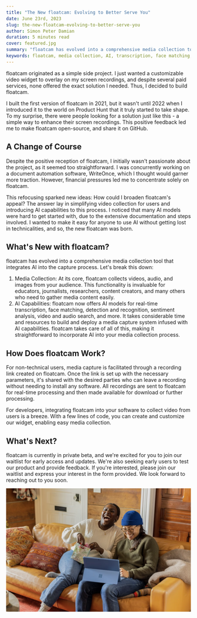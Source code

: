 ```yaml
---
title: "The New floatcam: Evolving to Better Serve You"
date: June 23rd, 2023
slug: the-new-floatcam-evolving-to-better-serve-you
author: Simon Peter Damian
duration: 5 minutes read
cover: featured.jpg
summary: "floatcam has evolved into a comprehensive media collection tool that integrates AI into the capture process."
keywords: floatcam, media collection, AI, transcription, face matching, detection and recognition, sentiment analysis, video and audio search
---
```


floatcam originated as a simple side project. I just wanted a customizable video widget to overlay on my screen recordings, and despite several paid services, none offered the exact solution I needed. Thus, I decided to build floatcam.

I built the first version of floatcam in 2021, but it wasn't until 2022 when I introduced it to the world on Product Hunt that it truly started to take shape. To my surprise, there were people looking for a solution just like this - a simple way to enhance their screen recordings. This positive feedback led me to make floatcam open-source, and share it on GitHub.

## A Change of Course

Despite the positive reception of floatcam, I initially wasn't passionate about the project, as it seemed too straightforward. I was concurrently working on a document automation software, WriteOnce, which I thought would garner more traction. However, financial pressures led me to concentrate solely on floatcam.

This refocusing sparked new ideas: How could I broaden floatcam's appeal? The answer lay in simplifying video collection for users and introducing AI capabilities to this process. I noticed that many AI models were hard to get started with, due to the extensive documentation and steps involved. I wanted to make it easy for anyone to use AI without getting lost in technicalities, and so, the new floatcam was born.

## What's New with floatcam?

floatcam has evolved into a comprehensive media collection tool that integrates AI into the capture process. Let's break this down:

1. Media Collection: At its core, floatcam collects videos, audio, and images from your audience. This functionality is invaluable for educators, journalists, researchers, content creators, and many others who need to gather media content easily.
2. AI Capabilities: floatcam now offers AI models for real-time transcription, face matching, detection and recognition, sentiment analysis, video and audio search, and more. It takes considerable time and resources to build and deploy a media capture system infused with AI capabilities. floatcam takes care of all of this, making it straightforward to incorporate AI into your media collection process.

## How Does floatcam Work?

For non-technical users, media capture is facilitated through a recording link created on floatcam. Once the link is set up with the necessary parameters, it's shared with the desired parties who can leave a recording without needing to install any software. All recordings are sent to floatcam for real-time processing and then made available for download or further processing.

For developers, integrating floatcam into your software to collect video from users is a breeze. With a few lines of code, you can create and customize our widget, enabling easy media collection.

## What's Next?

floatcam is currently in private beta, and we're excited for you to join our waitlist for early access and updates. We're also seeking early users to test our product and provide feedback. If you're interested, please join our waitlist and express your interest in the form provided. We look forward to reaching out to you soon.

![Ending Cover Image](./ending-cover.png)
